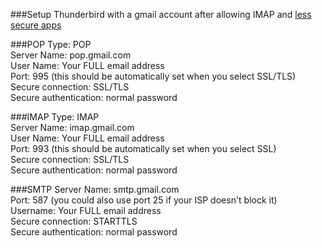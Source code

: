 ###Setup Thunderbird with a gmail account 
after allowing IMAP and [less secure apps](https://www.google.com/settings/security/lesssecureapps)  
  
###POP
Type: POP  
Server Name: pop.gmail.com  
User Name: Your FULL email address  
Port: 995 (this should be automatically set when you select SSL/TLS)  
Secure connection: SSL/TLS  
Secure authentication: normal password  
  
###IMAP
Type: IMAP  
Server Name: imap.gmail.com  
User Name: Your FULL email address  
Port: 993 (this should be automatically set when you select SSL)  
Secure connection: SSL/TLS  
Secure authentication: normal password  
  
###SMTP
Server Name: smtp.gmail.com  
Port: 587 (you could also use port 25 if your ISP doesn't block it)  
Username: Your FULL email address  
Secure connection: STARTTLS  
Secure authentication: normal password  
